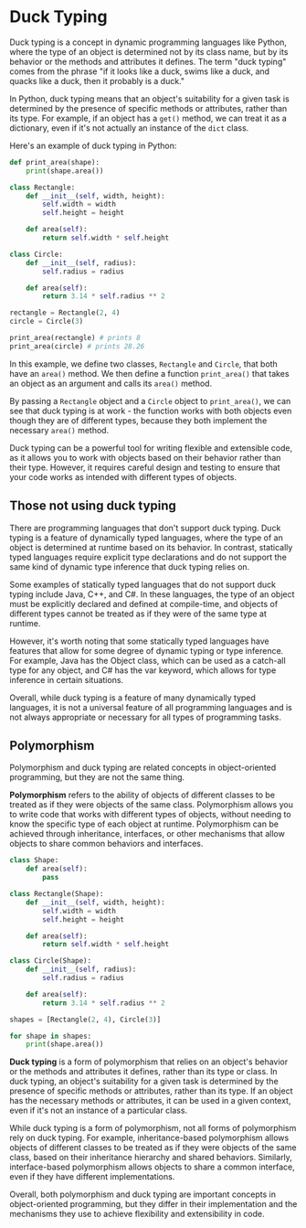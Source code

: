 # Duck Typing

Duck typing is a concept in dynamic programming languages like Python, where the type of an object is determined not by its class name, but by its behavior or the methods and attributes it defines. The term "duck typing" comes from the phrase "if it looks like a duck, swims like a duck, and quacks like a duck, then it probably is a duck."

In Python, duck typing means that an object's suitability for a given task is determined by the presence of specific methods or attributes, rather than its type. For example, if an object has a `get()` method, we can treat it as a dictionary, even if it's not actually an instance of the `dict` class.

Here's an example of duck typing in Python:

```python
def print_area(shape):
    print(shape.area())

class Rectangle:
    def __init__(self, width, height):
        self.width = width
        self.height = height

    def area(self):
        return self.width * self.height

class Circle:
    def __init__(self, radius):
        self.radius = radius

    def area(self):
        return 3.14 * self.radius ** 2

rectangle = Rectangle(2, 4)
circle = Circle(3)

print_area(rectangle) # prints 8
print_area(circle) # prints 28.26
```

In this example, we define two classes, `Rectangle` and `Circle`, that both have an `area()` method. We then define a function `print_area()` that takes an object as an argument and calls its `area()` method.

By passing a `Rectangle` object and a `Circle` object to `print_area()`, we can see that duck typing is at work - the function works with both objects even though they are of different types, because they both implement the necessary `area()` method.

Duck typing can be a powerful tool for writing flexible and extensible code, as it allows you to work with objects based on their behavior rather than their type. However, it requires careful design and testing to ensure that your code works as intended with different types of objects.

## Those not using duck typing

There are programming languages that don't support duck typing. Duck typing is a feature of dynamically typed languages, where the type of an object is determined at runtime based on its behavior. In contrast, statically typed languages require explicit type declarations and do not support the same kind of dynamic type inference that duck typing relies on.

Some examples of statically typed languages that do not support duck typing include Java, C++, and C#. In these languages, the type of an object must be explicitly declared and defined at compile-time, and objects of different types cannot be treated as if they were of the same type at runtime.

However, it's worth noting that some statically typed languages have features that allow for some degree of dynamic typing or type inference. For example, Java has the Object class, which can be used as a catch-all type for any object, and C# has the var keyword, which allows for type inference in certain situations.

Overall, while duck typing is a feature of many dynamically typed languages, it is not a universal feature of all programming languages and is not always appropriate or necessary for all types of programming tasks.

## Polymorphism

Polymorphism and duck typing are related concepts in object-oriented programming, but they are not the same thing.

**Polymorphism** refers to the ability of objects of different classes to be treated as if they were objects of the same class. Polymorphism allows you to write code that works with different types of objects, without needing to know the specific type of each object at runtime. Polymorphism can be achieved through inheritance, interfaces, or other mechanisms that allow objects to share common behaviors and interfaces.

```python
class Shape:
    def area(self):
        pass

class Rectangle(Shape):
    def __init__(self, width, height):
        self.width = width
        self.height = height

    def area(self):
        return self.width * self.height

class Circle(Shape):
    def __init__(self, radius):
        self.radius = radius

    def area(self):
        return 3.14 * self.radius ** 2

shapes = [Rectangle(2, 4), Circle(3)]

for shape in shapes:
    print(shape.area())
```

**Duck typing** is a form of polymorphism that relies on an object's behavior or the methods and attributes it defines, rather than its type or class. In duck typing, an object's suitability for a given task is determined by the presence of specific methods or attributes, rather than its type. If an object has the necessary methods or attributes, it can be used in a given context, even if it's not an instance of a particular class.

While duck typing is a form of polymorphism, not all forms of polymorphism rely on duck typing. For example, inheritance-based polymorphism allows objects of different classes to be treated as if they were objects of the same class, based on their inheritance hierarchy and shared behaviors. Similarly, interface-based polymorphism allows objects to share a common interface, even if they have different implementations.

Overall, both polymorphism and duck typing are important concepts in object-oriented programming, but they differ in their implementation and the mechanisms they use to achieve flexibility and extensibility in code.
